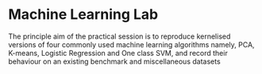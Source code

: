# Machine Learning Lab

The principle aim of the practical session is to reproduce kernelised versions of four commonly used machine learning algorithms namely, PCA, K-means, Logistic Regression and One class SVM, and record their behaviour on an existing benchmark and miscellaneous datasets
